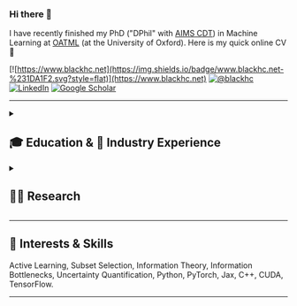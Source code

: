 ### Hi there 👋

I have recently finished my PhD ("DPhil" with [AIMS CDT](https://aims.robots.ox.ac.uk/)) in Machine Learning at [OATML](https://oatml.cs.ox.ac.uk/) (at the University of Oxford). Here is my quick online CV 🤗

[![https://www.blackhc.net](https://img.shields.io/badge/www.blackhc.net-%231DA1F2.svg?style=flat)](https://www.blackhc.net)</button>
[![@blackhc](https://img.shields.io/badge/@blackhc-%231DA1F2.svg?style=social&logo=Twitter)](https://twitter.com/@blackhc)
[![LinkedIn](https://img.shields.io/badge/LinkedIn-%230A66C2.svg?style=flat&logo=LinkedIn&logoColor=white)](https://linkedin.com/in/blackhc)
[![Google Scholar](https://img.shields.io/badge/Google%20Scholar-%234285F4.svg?style=flat&logo=googlescholar&logoColor=white)](https://scholar.google.com/citations?user=WYQVZpYAAAAJ)

------

<details markdown>
<summary markdown>
  
## 🎓 Education & 💼 Industry Experience

</summary>

1. ### DPhil Computer Science
   **University of Oxford**, supervised by Prof Yarin Gal, _Oxford, UK, Oct 2018 -- Summer 2023__  
   Deep active learning and data subset selection using information theory and Bayesian neural networks.

1. ### Research Engineer (Intern)
   **Opal Camera**, _Remote, Oct 2022 -- Dec 2022_  
   Validation Pipeline for Gesture Control System.

2. ### Resident Fellow
   **Newspeak House**, _London, UK, Jan 2018 -- Jul 2018_   
   AI & Politics event series, science communication.

3. ### Performance Research Engineer
   **DeepMind**, _London, UK, Oct 2016 -- Aug 2017_  
   TensorFlow performance improvements (custom CUDA kernels) & profiling (i.a. “[Neural Episodic Control](https://arxiv.org/abs/1703.01988)”); automated agent regression testing.

4. ### Software Engineer
   **Google**, _Zürich, CH, Jul 2013 -- Sep 2016_  
   App & testing infrastructure; latency optimization; front-end development (Dart/GWT).

3. ### MSc Computer Science
   **Technische Universität München**, _München, DE, Sep 2009 -- Oct 2012_  
   Thesis “[Assisted Object Placement](http://blog.blackhc.net/projects/university/msc-thesis-assisted-object-placement/)”.

4. ### BSc Mathematics
   **Technische Universität München**, _München, DE, Sep 2009 -- Mar 2012_  
   Thesis “[Discrete Elastic Rods](http://blog.blackhc.net/projects/university/bsc-thesis-discrete-elastic-rods/)”.

5. ### BSc Computer Science
   **Technische Universität München**, _München, DE, Sep 2007 -- Sep 2009_  
   Thesis “[Multi-Tile Terrain Rendering with OGL/Equalizer](http://stuff.blackhc.net/publications/cg_bsc_thesis.pdf)”.
</details>
<details>
<summary>
  
## 🧑‍🔬 Research

</summary>

### 📚 Publications

#### Conference Proceedings

[\[1\]](https://arxiv.org/abs/2102.11582) J. Mukhoti<sup>\*</sup>, **A.
Kirsch**<sup>\*</sup>, J. van Amersfoort, P. H. Torr, and Y. Gal, "*Deterministic
Neural Networks with Appropriate Inductive Biases Capture Epistemic and
Aleatoric Uncertainty*," CVPR 2023, 2023.

[\[2\]](https://arxiv.org/abs/2304.08151) F. Bickford Smith<sup>\*</sup>, **A.
Kirsch**<sup>\*</sup>, S. Farquhar, Y. Gal, A. Foster, and T. Rainforth,
"*Prediction-Oriented Bayesian Active Learning*," AISTATS, 2023.

[\[3\]](https://proceedings.mlr.press/v162/mindermann22a.) S.
Mindermann<sup>\*</sup>, J. M. Brauner<sup>\*</sup>, M. T. Razzak<sup>\*</sup>, et al.,
"*Prioritized Training on Points that are Learnable, Worth Learning, and
not yet Learnt*," ICML, 2022.

[\[4\]](https://arxiv.org/abs/2111.02275) A. Jesson<sup>\*</sup>, P. Tigas<sup>\*</sup>,
J. van Amersfoort, **A. Kirsch**, U. Shalit, and Y. Gal, "*Causal-BALD:
Deep Bayesian Active Learning of Outcomes to Infer Treatment-Effects
from Observational Data*," NeurIPS, 2021.

[\[5\]](https://arxiv.org/abs/1906.08158) **A. Kirsch**<sup>\*</sup>, J. van
Amersfoort<sup>\*</sup>, and Y. Gal, "*BatchBALD: Efficient and Diverse Batch
Acquisition for Deep Bayesian Active Learning*," NeurIPS, 2019.

#### Journal Articles

[\[6\]](https://arxiv.org/abs/2302.08981) **A. Kirsch**, "*Black-Box Batch Active Learning for Regression*", TMLR, 2023.

[\[7\]](https://arxiv.org/abs/2303.14753) **A. Kirsch**, "*	Does ‘Deep Learning on a Data Diet’ reproduce? Overall yes, but GraNd at Initialization does not*", TMLR, 2023.

[\[8\]](https://arxiv.org/abs/2106.12059) **A. Kirsch**<sup>\*</sup>, S. Farquhar<sup>\*</sup>, P. Atighehchian, A. Jesson, F. Branchaud-Charron, Y. Gal, "*Stochastic Batch Acquisition: A Simple Baseline for Deep Active Learning*", TMLR, 2023.

[\[9\]](https://arxiv.org/abs/2202.01851) **A. Kirsch** and Y. Gal, "*A
Note on "Assessing Generalization of SGD via Disagreement"*," TMLR,
2022.

[\[10\]](https://arxiv.org/abs/2208.00549) **A. Kirsch** and Y. Gal,
"*Unifying Approaches in Data Subset Selection via Fisher Information
and Information-Theoretic Quantities*," TMLR, 2022.

#### Workshop Papers

[\11\]](https://openreview.net/forum?id=6x0gB9gOHFg) D. Tran, J. Liu, M.
W. Dusenberry, et al., "*Plex: Towards Reliability using Pretrained
Large Model Extensions*," Principles of Distribution Shifts & First
Workshop on Pre-training: Perspectives, Pitfalls, and Paths Forward,
ICML 2022.

[\[12\]](https://arxiv.org/abs/2205.08766) **A. Kirsch**, J. Kossen, and
Y. Gal, "*Marginal and Joint Cross-Entropies & Predictives for Online
Bayesian Inference, Active Learning, and Active Sampling*," Updatable
Machine Learning, ICML 2022, 2022.

[\[13\]](http://www.gatsby.ucl.ac.uk/~balaji/udl2021/accepted-papers/UDL2021-paper-092.pdf)
**A. Kirsch**, J. Mukhoti, J. van Amersfoort, P. H. Torr, and Y. Gal,
"*On Pitfalls in OoD Detection: Entropy Considered Harmful*,"
Uncertainty in Deep Learning, 2021.

[\[14\]](https://arxiv.org/abs/2106.11719) **A. Kirsch**, T. Rainforth,
and Y. Gal, "*Active Learning under Pool Set Distribution Shift and
Noisy Data*," SubSetML, 2021.

[\[15\]](https://arxiv.org/abs/2106.12059) **A. Kirsch**<sup>\*</sup>, S.
Farquhar<sup>\*</sup>, and Y. Gal, "*A Simple Baseline for Batch Active Learning
with Stochastic Acquisition Functions*," SubSetML, 2021.

[\[16\]](https://arxiv.org/abs/2106.12062) **A. Kirsch** and Y. Gal, "*A
Practical & Unified Notation for Information-Theoretic Quantities in
ML*," SubSetML, 2021.

[\[17\]](http://www.gatsby.ucl.ac.uk/~balaji/udl2020/accepted-papers/UDL2020-paper-019.pdf)
**A. Kirsch**, C. Lyle, and Y. Gal, "*Scalable Training with Information
Bottleneck Objectives*," Uncertainty in Deep Learning,

[\[18\]](http://www.gatsby.ucl.ac.uk/~balaji/udl2020/accepted-papers/UDL2020-paper-075.pdf)
**A. Kirsch**, C. Lyle, and Y. Gal, "*Learning CIFAR-10 with a Simple
Entropy Estimator Using Information Bottleneck Objectives*," Uncertainty
in Deep Learning, 2020.

-----

### 📝 Reviewing
NeurIPS 2019 (Top Reviewer), AAAI 2020, AAAI 2021, ICLR 2021, NeurIPS 2021 (Outstanding Reviewer), NeurIPS 2022, NeurIPS 2022, TMLR, CVPR 2023.

</details>

-----

## 🎯 Interests & Skills
Active Learning, Subset Selection, Information Theory, Information Bottlenecks, Uncertainty Quantification, Python, PyTorch, Jax, C++, CUDA, TensorFlow.
</details>

-----
